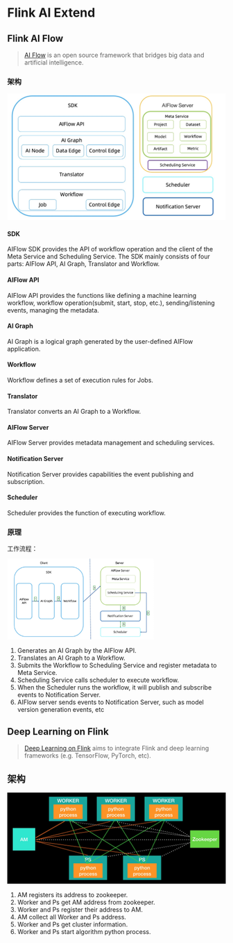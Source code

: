 # Flink AI Extend

## Flink AI Flow

> [AI Flow](https://github.com/flink-extended/ai-flow) is an open source framework that bridges big data and artificial intelligence.

### 架构

<img src="pics/architecture.png" alt="architecture" style="zoom: 50%;" />

#### SDK

AIFlow SDK provides the API of workflow operation and the client of the Meta Service and Scheduling Service. The SDK mainly consists of four parts: AIFlow API, AI Graph, Translator and Workflow.

#### AIFlow API

AIFlow API provides the functions like defining a machine learning workflow, workflow operation(submit, start, stop, etc.), sending/listening events, managing the metadata.

#### AI Graph

AI Graph is a logical graph generated by the user-defined AIFlow application.

#### Workflow

Workflow defines a set of execution rules for Jobs.

#### Translator

Translator converts an AI Graph to a Workflow.

#### AIFlow Server

AIFlow Server provides metadata management and scheduling services.

#### Notification Server

 Notification Server provides capabilities the event publishing and subscription.

#### Scheduler

Scheduler provides the function of executing workflow.



### 原理

工作流程：

<img src="pics/principle.png" alt="principle" style="zoom: 33%;" />

1. Generates an AI Graph by the AIFlow API.
2. Translates an AI Graph to a Workflow.
3. Submits the Workflow to Scheduling Service and register metadata to Meta Service.
4. Scheduling Service calls scheduler to execute workflow.
5. When the Scheduler runs the workflow, it will publish and subscribe events to Notification Server.
6. AIFlow server sends events to Notification Server, such as model version generation events, etc



## Deep Learning on Flink

> [Deep Learning on Flink](https://github.com/flink-extended/dl-on-flink/tree/master/deep-learning-on-flink) aims to integrate Flink and deep learning frameworks (e.g. TensorFlow, PyTorch, etc).

## 架构

[<img src="pics/struct.jpg" alt="structure" style="zoom:50%;" />](https://github.com/flink-extended/dl-on-flink/blob/master/deep-learning-on-flink/image/struct.jpg)

1. AM registers its address to zookeeper.
2. Worker and Ps get AM address from zookeeper.
3. Worker and Ps register their address to AM.
4. AM collect all Worker and Ps address.
5. Worker and Ps get cluster information.
6. Worker and Ps start algorithm python process.